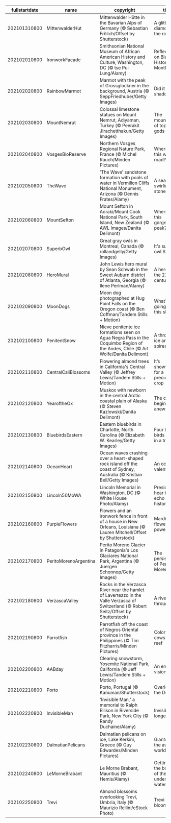 |fullstartdate|name|copyright|title|image|
|--|--|--|--|--|
202101310800|MittenwalderHut|Mittenwalder Hütte in the Bavarian Alps of Germany (© Sebastian Frölich/Offset by Shutterstock)|A glittering diamond in the rough|![](/en-US/2021/02/202101310800MittenwalderHut.jpg)|
202102010800|IronworkFacade|Smithsonian National Museum of African American History and Culture, Washington, DC (© tse Pui Lung/Alamy)|Reflecting on Black History Month|![](/en-US/2021/02/202102010800IronworkFacade.jpg)|
202102020800|RainbowMarmot|Marmot with the peak of Grossglockner in the background, Austria (© SeppFriedhuber/Getty Images)|Did it see its shadow?|![](/en-US/2021/02/202102020800RainbowMarmot.jpg)|
202102030800|MountNemrut|Colossal limestone statues on Mount Nemrut, Adıyaman, Turkey (© Peerakit JIrachetthakun/Getty Images)|The mountaintop of toppled gods|![](/en-US/2021/02/202102030800MountNemrut.jpg)|
202102040800|VosgesBioReserve|Northern Vosges Regional Nature Park, France (© Michel Rauch/Minden Pictures)|Where is this wintry road?|![](/en-US/2021/02/202102040800VosgesBioReserve.jpg)|
202102050800|TheWave|'The Wave' sandstone formation with pools of water in Vermilion Cliffs National Monument, Arizona (© Dennis Frates/Alamy)|A sea of swirling stone|![](/en-US/2021/02/202102050800TheWave.jpg)|
202102060800|MountSefton|Mount Sefton in Aoraki/Mount Cook National Park, South Island, New Zealand (© AWL Images/Danita Delimont)|Where is this gorgeous peak?|![](/en-US/2021/02/202102060800MountSefton.jpg)|
202102070800|SuperbOwl|Great gray owls in Montreal, Canada (© rollandgelly/Getty Images)|It's superb owl Sunday|![](/en-US/2021/02/202102070800SuperbOwl.jpg)|
202102080800|HeroMural|John Lewis hero mural by Sean Schwab in the Sweet Auburn district of Atlanta, Georgia (© Ilene Perlman/Alamy)|A hero for the 21st century|![](/en-US/2021/02/202102080800HeroMural.jpg)|
202102090800|MoonDogs|Moon dog photographed at Hug Point Falls on the Oregon coast (© Ben Coffman/Tandem Stills + Motion)|What's going on in this sky?|![](/en-US/2021/02/202102090800MoonDogs.jpg)|
202102100800|PenitentSnow|Nieve penitente ice formations seen on Agua Negra Pass in the Coquimbo Region of the Andes, Chile (© Art Wolfe/Danita Delimont)|A throng of ice and spires|![](/en-US/2021/02/202102100800PenitentSnow.jpg)|
202102110800|CentralCaliBlossoms|Flowering almond trees in California's Central Valley (© Jeffrey Lewis/Tandem Stills + Motion)|It’s showtime for a precious crop|![](/en-US/2021/02/202102110800CentralCaliBlossoms.jpg)|
202102120800|YearoftheOx|Muskox with newborn in the central Arctic coastal plain of Alaska (© Steven Kazlowski/Danita Delimont)|The cycle begins anew|![](/en-US/2021/02/202102120800YearoftheOx.jpg)|
202102130800|BluebirdsEastern|Eastern bluebirds in Charlotte, North Carolina (© Elizabeth W. Kearley/Getty Images)|Four little birds sitting in a tree…|![](/en-US/2021/02/202102130800BluebirdsEastern.jpg)|
202102140800|OceanHeart|Ocean waves crashing over a heart-shaped rock island off the coast of Sydney, Australia (© Kristian Bell/Getty Images)|An oceanic valentine|![](/en-US/2021/02/202102140800OceanHeart.jpg)|
202102150800|Lincoln50MoWA|Lincoln Memorial in Washington, DC (© White House Photo/Alamy)|Presidents hear the echo of history|![](/en-US/2021/02/202102150800Lincoln50MoWA.jpg)|
202102160800|PurpleFlowers|Flowers and an ironwork fence in front of a house in New Orleans, Louisiana (© Lauren Mitchell/Offset by Shutterstock)|Mardi Gras flower power|![](/en-US/2021/02/202102160800PurpleFlowers.jpg)|
202102170800|PeritoMorenoArgentina|Perito Moreno Glacier in Patagonia's Los Glaciares National Park, Argentina (© Juergen Schonnop/Getty Images)|The persistence of Perito Moreno|![](/en-US/2021/02/202102170800PeritoMorenoArgentina.jpg)|
202102180800|VerzascaValley|Rocks in the Verzasca River near the hamlet of Lavertezzo in the Valle Verzasca of Switzerland (© Robert Seitz/Offset by Shutterstock)|A river runs through it|![](/en-US/2021/02/202102180800VerzascaValley.jpg)|
202102190800|Parrotfish|Parrotfish off the coast of Negros Oriental province in the Philippines (© Tim Fitzharris/Minden Pictures)|Colorful cows of the reef|![](/en-US/2021/02/202102190800Parrotfish.jpg)|
202102200800|AABday|Clearing snowstorm, Yosemite National Park, California (© Jeff Lewis/Tandem Stills + Motion)|An enduring vision|![](/en-US/2021/02/202102200800AABday.jpg)|
202102210800|Porto|Porto, Portugal (© Kanuman/Shutterstock)|Overlooking the Douro|![](/en-US/2021/02/202102210800Porto.jpg)|
202102220800|InvisibleMan|'Invisible Man,' a memorial to Ralph Ellison in Riverside Park, New York City (© Randy Duchaine/Alamy)|Invisible no longer|![](/en-US/2021/02/202102220800InvisibleMan.jpg)|
202102230800|DalmatianPelicans|Dalmatian pelicans on ice, Lake Kerkini, Greece (© Guy Edwardes/Minden Pictures)|Giants of the avian world|![](/en-US/2021/02/202102230800DalmatianPelicans.jpg)|
202102240800|LeMorneBrabant|Le Morne Brabant, Mauritius (© Hemis/Alamy)|Getting to the bottom of the underwater waterfall|![](/en-US/2021/02/202102240800LeMorneBrabant.jpg)|
202102250800|Trevi|Almond blossoms overlooking Trevi, Umbria, Italy (© Maurizio Rellini/eStock Photo)|Trevi in bloom|![](/en-US/2021/02/202102250800Trevi.jpg)|
